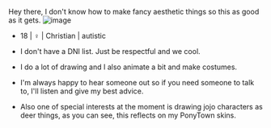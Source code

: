 Hey there, I don't know how to make fancy aesthetic things so this as good as it gets.
![image](https://github.com/Lycantusk/Lycantusk/assets/145028747/ad49aa1a-a219-4983-b64b-988eea123101)
- 18 | ♀ | Christian | autistic
- I don't have a DNI list. Just be respectful and we cool.
- I do a lot of drawing and I also animate a bit and make costumes.
- I'm always happy to hear someone out so if you need someone to talk to, I'll listen and give my best advice.

- Also one of special interests at the moment is drawing jojo characters as deer things, as you can see, this reflects on my PonyTown skins.
<!---
Lycantusk/Lycantusk is a ✨ special ✨ repository because its `README.md` (this file) appears on your GitHub profile.
You can click the Preview link to take a look at your changes.
--->

